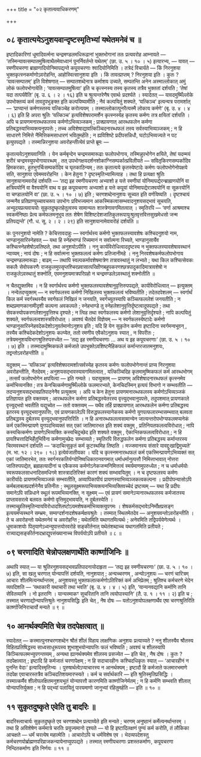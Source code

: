 +++
title = "०२ कृतात्ययाधिकरणम्"

+++

## ०८ कृतात्ययेऽनुशयवान्दृष्टस्मृतिभ्यां यथेतमनेवं च ॥

इष्टादिकारिणां धूमादिवर्त्मना चन्द्रमण्डलमधिरूढानां भुक्तभोगानां ततः प्रत्यवरोह आम्नायते — ‘तस्मिन्यावत्सम्पातमुषित्वाथैतमेवाध्वानं पुनर्निवर्तन्ते यथेतम्’ (छा. उ. ५ । १० । ५) इत्यारभ्य, — यावत् — रमणीयचरणा ब्राह्मणादियोनिमापद्यन्ते कपूयचरणाः श्वादियोनिमिति । तत्रेदं विचार्यते — किं निरनुशया भुक्तकृत्स्नकर्माणोऽवरोहन्ति, आहोस्वित्सानुशया इति । किं तावत्प्राप्तम् ? निरनुशया इति । कुतः ? ‘यावत्सम्पातम्’ इति विशेषणात् — सम्पातशब्देनात्र कर्माशय उच्यते, सम्पतन्ति अनेन अस्माल्लोकात् अमुं लोकं फलोपभोगायेति ; ‘यावत्सम्पातमुषित्वा’ इति च कृत्स्नस्य तस्य कृतस्य तत्रैव भुक्ततां दर्शयति ; ‘तेषां यदा तत्पर्यवैति’ (बृ. उ. ६ । २ । १६) इति च श्रुत्यन्तरेणैष एवार्थः प्रदर्श्यते । स्यादेतत् — यावदमुष्मिँल्लोके उपभोक्तव्यं कर्म तावदुपभुङ्क्त इति कल्पयिष्यामीति ; नैवं कल्पयितुं शक्यते, ‘यत्किञ्च’ इत्यन्यत्र परामर्शात् — ‘प्राप्यान्तं कर्मणस्तस्य यत्किञ्चेह करोत्ययम् । तस्माल्लोकात्पुनरैत्यस्मै लोकाय कर्मणे’ (बृ. उ. ४ । ४ । ६) इति हि अपरा श्रुतिः ‘यत्किञ्च’ इत्यविशेषपरामर्शेन कृत्स्नस्येह कृतस्य कर्मणः तत्र क्षयितां दर्शयति । अपि च प्रायणमनारब्धफलस्य कर्मणोऽभिव्यञ्जकम् ; प्राक्प्रायणात् आरब्धफलेन कर्मणा प्रतिबद्धस्याभिव्यक्त्यनुपपत्तेः ; तच्च अविशेषाद्यावत्किञ्चिदनारब्धफलं तस्य सर्वस्याभिव्यञ्जकम् ; न हि साधारणे निमित्ते नैमित्तिकमसाधारणं भवितुमर्हति ; न ह्यविशिष्टे प्रदीपसन्निधौ, घटोऽभिव्यज्यते न पट इत्युपपद्यते । तस्मान्निरनुशया अवरोहन्तीत्येवं प्राप्ते ब्रूमः —

कृतात्ययेऽनुशयवानिति । येन कर्मबृन्देन चन्द्रमसमारूढाः फलोपभोगाय, तस्मिन्नुपभोगेन क्षयिते, तेषां यदम्मयं शरीरं चन्द्रमस्युपभोगायारब्धम् , तत् उपभोगक्षयदर्शनशोकाग्निसम्पर्कात्प्रविलीयते — सवितृकिरणसम्पर्कादिव हिमकरकाः, हुतभुगर्चिःसम्पर्कादिव च घृतकाठिन्यम् ; ततः कृतात्यये कृतस्येष्टादेः कर्मणः फलोपभोगेनोपक्षये सति, सानुशया एवेममवरोहन्ति । केन हेतुना ? दृष्टस्मृतिभ्यामित्याह । तथा हि प्रत्यक्षा श्रुतिः सानुशयानामवरोहं दर्शयति — ‘तद्य इह रमणीयचरणा अभ्याशो ह यत्ते रमणीयां योनिमापद्येरन्ब्राह्मणयोनिं वा क्षत्रिययोनिं वा वैश्ययोनिं वाथ य इह कपूयचरणा अभ्याशो ह यत्ते कपूयां योनिमापद्येरञ्श्वयोनिं वा सूकरयोनिं वा चण्डालयोनिं वा’ (छा. उ. ५ । १० । ७) इति ; चरणशब्देनानुशयः सूच्यत इति वर्णयिष्यति । दृष्टश्चायं जन्मनैव प्रतिप्राण्युच्चावचरूप उपभोगः प्रविभज्यमान आकस्मिकत्वासम्भवादनुशयसद्भावं सूचयति, अभ्युदयप्रत्यवाययोः सुकृतदुष्कृतहेतुत्वस्य सामान्यतः शास्त्रेणावगमितत्वात् । स्मृतिरपि — ‘वर्णा आश्रमाश्च स्वकर्मनिष्ठाः प्रेत्य कर्मफलमनुभूय ततः शेषेण विशिष्टदेशजातिकुलरूपायुःश्रुतवृत्तवित्तसुखमेधसो जन्म प्रतिपद्यन्ते’ (गौ. ध. सू. २ । २ । २९) इति सानुशयानामेवावरोहं दर्शयति ॥

कः पुनरनुशयो नामेति ? केचित्तावदाहुः — स्वर्गार्थस्य कर्मणो भुक्तफलस्यावशेषः कश्चिदनुशयो नाम, भाण्डानुसारिस्नेहवत् — यथा हि स्नेहभाण्डं रिच्यमानं न सर्वात्मना रिच्यते, भाण्डानुसार्येव कश्चित्स्नेहशेषोऽवतिष्ठते, तथा अनुशयोऽपीति । ननु कार्यविरोधित्वाददृष्टस्य न भुक्तफलस्यावशेषावस्थानं न्याय्यम् ; नायं दोषः ; न हि सर्वात्मना भुक्तफलत्वं कर्मणः प्रतिजानीमहे । ननु निरवशेषकर्मफलोपभोगाय चन्द्रमण्डलमारूढाः ; बाढम् — तथापि स्वल्पकर्मावशेषमात्रेण तत्रावस्थातुं न लभ्यते ; यथा किल कश्चित्सेवकः सकलैः सेवोपकरणैः राजकुलमुपसृप्तश्चिरप्रवासात्परिक्षीणबहूपकरणश्छत्रपादुकादिमात्रावशेषो न राजकुलेऽवस्थातुं शक्नोति, एवमनुशयमात्रपरिग्रहो न चन्द्रमण्डलेऽवस्थातुं शक्नोतीति ॥

न चैतद्युक्तमिव । न हि स्वर्गार्थस्य कर्मणो भुक्तफलस्यावशेषानुवृत्तिरुपपद्यते, कार्यविरोधित्वात् — इत्युक्तम् । नन्वेतदप्युक्तम् — न स्वर्गफलस्य कर्मणो निखिलस्य भुक्तफलत्वं भविष्यतीति ; तदेतदपेशलम् — स्वर्गार्थं किल कर्म स्वर्गस्थस्यैव स्वर्गफलं निखिलं न जनयति, स्वर्गच्युतस्यापि कञ्चित्फललेशं जनयतीति ; न शब्दप्रमाणकानामीदृशी कल्पना अवकल्पते ; स्नेहभाण्डे तु स्नेहलेशानुवृत्तिर्दृष्टत्वादुपपद्यते ; तथा सेवकस्योपकरणलेशानुवृत्तिश्च दृश्यते ; न त्विह तथा स्वर्गफलस्य कर्मणो लेशानुवृत्तिर्दृश्यते ; नापि कल्पयितुं शक्यते, स्वर्गफलत्वशास्त्रविरोधात् । अवश्यं चैतदेवं विज्ञेयम् — न स्वर्गफलस्येष्टादेः कर्मणो भाण्डानुसारिस्नेहवदेकदेशोऽनुवर्तमानोऽनुशय इति ; यदि हि येन सुकृतेन कर्मणा इष्टादिना स्वर्गमन्वभूवन् , तस्यैव कश्चिदेकदेशोऽनुशयः कल्प्येत, ततो रमणीय एवैकोऽनुशयः स्यात् , न विपरीतः ; तत्रेयमनुशयविभागश्रुतिरुपरुध्येत — ‘तद्य इह रमणीयचरणाः … अथ य इह कपूयचरणाः’ (छा. उ. ५ । १० । ७) इति । तस्मादामुष्मिकफले कर्मजाते उपभुक्तेऽवशिष्टमैहिकफलं कर्मान्तरजातमनुशयः, तद्वन्तोऽवरोहन्तीति ॥

यदुक्तम् — ‘यत्किञ्च’ इत्यविशेषपरामर्शात्सर्वस्येह कृतस्य कर्मणः फलोपभोगेनान्तं प्राप्य निरनुशया अवरोहन्तीति, नैतदेवम् ; अनुशयसद्भावस्यावगमितत्वात् , यत्किञ्चिदिह कृतमामुष्मिकफलं कर्म आरब्धभोगम् , तत्सर्वं फलोपभोगेन क्षपयित्वा — इति गम्यते । यदप्युक्तम् — प्रायणम् अविशेषादनारब्धफलं कृत्स्नमेव कर्माभिव्यनक्ति ; तत्र केनचित्कर्मणामुष्मिँल्लोके फलमारभ्यते, केनचिदस्मिन् इत्ययं विभागो न सम्भवतीति — तदप्यनुशयसद्भावप्रतिपादनेनैव प्रत्युक्तम् । अपि च केन हेतुना प्रायणमनारब्धफलस्य कर्मणोऽभिव्यञ्जकं प्रतिज्ञायत इति वक्तव्यम् ; आरब्धफलेन कर्मणा प्रतिबद्धस्येतरस्य वृत्त्युद्भवानुपपत्तेः, तदुपशमात् प्रायणकाले वृत्त्युद्भवो भवतीति यद्युच्येत — ततो वक्तव्यम् — यथैव तर्हि प्राक्प्रायणात् आरब्धफलेन कर्मणा प्रतिबद्धस्य इतरस्य वृत्त्युद्भवानुपपत्तिः, एवं प्रायणकालेऽपि विरुद्धफलस्यानेकस्य कर्मणो युगपत्फलारम्भासम्भवात् बलवता प्रतिबद्धस्य दुर्बलस्य वृत्त्युद्भवानुपपत्तिरिति । न हि अनारब्धफलत्वसामान्येन जात्यन्तरोपभोग्यफलमप्यनेकं कर्म एकस्मिन्प्रायणे युगपदभिव्यक्तं सत् एकां जातिमारभत इति शक्यं वक्तुम् , प्रतिनियतफलत्वविरोधात् ; नापि कस्यचित्कर्मणः प्रायणेऽभिव्यक्तिः कस्यचिदुच्छेद इति शक्यते वक्तुम् , ऐकान्तिकफलत्वविरोधात् ; न हि प्रायश्चित्तादिभिर्हेतुभिर्विना कर्मणामुच्छेदः सम्भाव्यते ; स्मृतिरपि विरुद्धफलेन कर्मणा प्रतिबद्धस्य कर्मान्तरस्य चिरमवस्थानं दर्शयति — ‘कदाचित्सुकृतं कर्म कूटस्थमिह तिष्ठति । मज्जमानस्य संसारे यावद्दुःखाद्विमुच्यते’ (म. भा. १२ । २९० । १८) इत्येवंजातीयका । यदि च कृत्स्नमनारब्धफलं कर्म एकस्मिन्प्रायणेऽभिव्यक्तं सत् एकां जातिमारभेत, ततः स्वर्गनरकतिर्यग्योनिष्वधिकारानवगमात् धर्माधर्मानुत्पत्तौ निमित्ताभावात् नोत्तरा जातिरुपपद्येत, ब्रह्महत्यादीनां च एकैकस्य कर्मणोऽनेकजन्मनिमित्तत्वं स्मर्यमाणमुपरुध्येत ; न च धर्माधर्मयोः स्वरूपफलसाधनादिसमधिगमे शास्त्रादतिरिक्तं कारणं शक्यं सम्भावयितुम् । न च दृष्टफलस्य कर्मणः कारीर्यादेः प्रायणमभिव्यञ्जकं सम्भवतीति, अव्यापिकापीयं प्रायणस्याभिव्यञ्जकत्वकल्पना । प्रदीपोपन्यासोऽपि कर्मबलाबलप्रदर्शनेनैव प्रतिनीतः ; स्थूलसूक्ष्मरूपाभिव्यक्त्यनभिव्यक्तिवच्चेदं द्रष्टव्यम् — यथा हि प्रदीपः समानेऽपि सन्निधाने स्थूलं रूपमभिव्यनक्ति, न सूक्ष्मम् — एवं प्रायणं समानेऽप्यनारब्धफलस्य कर्मजातस्य प्राप्तावसरत्वे बलवतः कर्मणो वृत्तिमुद्भावयति, न दुर्बलस्येति । तस्माच्छ्रुतिस्मृतिन्यायविरोधादश्लिष्टोऽयमशेषकर्माभिव्यक्त्युपगमः । शेषकर्मसद्भावेऽनिर्मोक्षप्रसङ्ग इत्ययमप्यस्थाने सम्भ्रमः, सम्यग्दर्शनादशेषकर्मक्षयश्रुतेः । तस्मात् स्थितमेतदेव — अनुशयवन्तोऽवरोहन्तीति । ते च अवरोहन्तो यथेतमनेवं च अवरोहन्ति ; यथेतमिति यथागतमित्यर्थः ; अनेवमिति तद्विपर्ययेणेत्यर्थः । धूमाकाशयोः पितृयाणेऽध्वन्युपात्तयोरवरोहे सङ्कीर्तनात् यथेतंशब्दाच्च यथागतमिति प्रतीयते ; रात्र्याद्यसङ्कीर्तनादभ्राद्युपसंख्यानाच्च विपर्ययोऽपि प्रतीयते ॥ ८ ॥

## ०९ चरणादिति चेन्नोपलक्षणार्थेति कार्ष्णाजिनिः ॥

अथापि स्यात् — या श्रुतिरनुशयसद्भावप्रतिपादनायोदाहृता — ‘तद्य इह रमणीयचरणाः’ (छा. उ. ५ । १० । ७) इति, सा खलु चरणात् योन्यापत्तिं दर्शयति, नानुशयात् ; अन्यच्चरणम् , अन्योऽनुशयः — चरणं चारित्रम् आचारः शीलमित्यनर्थान्तरम् , अनुशयस्तु भुक्तफलात्कर्मणोऽतिरिक्तं कर्म अभिप्रेतम् ; श्रुतिश्च कर्मचरणे भेदेन व्यपदिशति — ‘यथाकारी यथाचारी तथा भवति’ (बृ. उ. ४ । ४ । ५) इति, ‘यान्यनवद्यानि कर्माणि तानि सेवितव्यानि । नो इतराणि । यान्यस्माकꣳ सुचरितानि तानि त्वयोपास्यानि’ (तै. उ. १ । ११ । २) इति च ; तस्मात् चरणाद्योन्यापत्तिश्रुतेः नानुशयसिद्धिः इति चेत् , नैष दोषः — यतोऽनुशयोपलक्षणार्थैव एषा चरणश्रुतिरिति कार्ष्णाजिनिराचार्यो मन्यते ॥ ९ ॥

## १० आनर्थक्यमिति चेन्न तदपेक्षत्वात् ॥

स्यादेतत् — कस्मात्पुनश्चरणशब्देन श्रौतं शीलं विहाय लाक्षणिकः अनुशयः प्रत्याय्यते ? ननु शीलस्यैव श्रौतस्य विहितप्रतिषिद्धस्य साध्वसाधुरूपस्य शुभाशुभयोन्यापत्तिः फलं भविष्यति ; अवश्यं च शीलस्यापि किञ्चित्फलमभ्युपगन्तव्यम् , अन्यथा ह्यानर्थक्यमेव शीलस्य प्रसज्येत — इति चेत् , नैष दोषः । कुतः ? तदपेक्षत्वात् ; इष्टादि हि कर्मजातं चरणापेक्षम् ; न हि सदाचारहीनः कश्चिदधिकृतः स्यात् — ‘आचारहीनं न पुनन्ति वेदाः’ इत्यादिस्मृतिभ्यः । पुरुषार्थत्वेऽप्याचारस्य न आनर्थक्यम् ; इष्टादौ हि कर्मजाते फलमारभमाणे तदपेक्ष एवाचारस्तत्रैव कञ्चिदतिशयमारप्स्यते । कर्म च सर्वार्थकारि — इति श्रुतिस्मृतिप्रसिद्धिः । तस्मात्कर्मैव शीलोपलक्षितमनुशयभूतं योन्यापत्तौ कारणमिति कार्ष्णाजिनेर्मतम् ; न हि कर्मणि सम्भवति शीलात् योन्यापत्तिर्युक्ता ; न हि पद्भ्यां पलायितुं पारयमाणो जानुभ्यां रंहितुमर्हति — इति ॥ १० ॥

## ११ सुकृतदुष्कृते एवेति तु बादरिः ॥

बादरिस्त्वाचार्यः सुकृतदुष्कृते एव चरणशब्देन प्रत्याय्येते इति मन्यते ; चरणम् अनुष्ठानं कर्मेत्यनर्थान्तरम् । तथा हि अविशेषेण कर्ममात्रे चरतिः प्रयुज्यमानो दृश्यते — यो हि इष्टादिलक्षणं पुण्यं कर्म करोति, तं लौकिका आचक्षते — धर्मं चरत्येष महात्मेति । आचारोऽपि च धर्मविशेष एव । भेदव्यपदेशस्तु कर्मचरणयोर्ब्राह्मणपरिव्राजकन्यायेनाप्युपपद्यते । तस्मात् रमणीयचरणाः प्रशस्तकर्माणः, कपूयचरणा निन्दितकर्माणः इति निर्णयः ॥ ११ ॥
